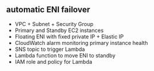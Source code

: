 ## automatic ENI failover

- VPC + Subnet + Security Group
- Primary and Standby EC2 instances
- Floating ENI with fixed private IP + Elastic IP
- CloudWatch alarm monitoring primary instance health
- SNS topic to trigger Lambda
- Lambda function to move ENI to standby
- IAM role and policy for Lambda
